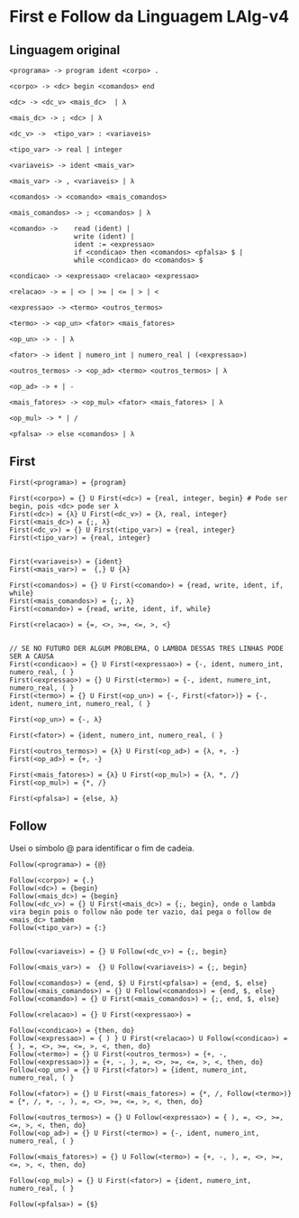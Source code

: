 # First e Follow da Linguagem LAlg-v4

## Linguagem original

    <programa> -> program ident <corpo> .

    <corpo> -> <dc> begin <comandos> end

    <dc> -> <dc_v> <mais_dc>  | λ

    <mais_dc> -> ; <dc> | λ

    <dc_v> ->  <tipo_var> : <variaveis>

    <tipo_var> -> real | integer

    <variaveis> -> ident <mais_var>

    <mais_var> -> , <variaveis> | λ

    <comandos> -> <comando> <mais_comandos>

    <mais_comandos> -> ; <comandos> | λ

    <comando> -> 	read (ident) |
                    write (ident) |
                    ident := <expressao>
                    if <condicao> then <comandos> <pfalsa> $ |
                    while <condicao> do <comandos> $

    <condicao> -> <expressao> <relacao> <expressao>

    <relacao> -> = | <> | >= | <= | > | <

    <expressao> -> <termo> <outros_termos>
    
    <termo> -> <op_un> <fator> <mais_fatores>
    
    <op_un> -> - | λ
    
    <fator> -> ident | numero_int | numero_real | (<expressao>)
    
    <outros_termos> -> <op_ad> <termo> <outros_termos> | λ

    <op_ad> -> + | -
    
    <mais_fatores> -> <op_mul> <fator> <mais_fatores> | λ

    <op_mul> -> * | /

    <pfalsa> -> else <comandos> | λ



## First

    First(<programa>) = {program}
    
    First(<corpo>) = {} U First(<dc>) = {real, integer, begin} # Pode ser begin, pois <dc> pode ser λ
    First(<dc>) = {λ} U First(<dc_v>) = {λ, real, integer}
    First(<mais_dc>) = {;, λ}
    First(<dc_v>) = {} U First(<tipo_var>) = {real, integer}
    First(<tipo_var>) = {real, integer}


    First(<variaveis>) = {ident}
    First(<mais_var>) =  {,} U {λ}
    
    First(<comandos>) = {} U First(<comando>) = {read, write, ident, if, while}
    First(<mais_comandos>) = {;, λ}
    First(<comando>) = {read, write, ident, if, while}

    First(<relacao>) = {=, <>, >=, <=, >, <}


    // SE NO FUTURO DER ALGUM PROBLEMA, O LAMBDA DESSAS TRES LINHAS PODE SER A CAUSA
    First(<condicao>) = {} U First(<expressao>) = {-, ident, numero_int, numero_real, ( }
    First(<expressao>) = {} U First(<termo>) = {-, ident, numero_int, numero_real, ( }
    First(<termo>) = {} U First(<op_un>) = {-, First(<fator>)} = {-, ident, numero_int, numero_real, ( } 
    
    First(<op_un>) = {-, λ}

    First(<fator>) = {ident, numero_int, numero_real, ( }
    
    First(<outros_termos>) = {λ} U First(<op_ad>) = {λ, +, -}
    First(<op_ad>) = {+, -}
    
    First(<mais_fatores>) = {λ} U First(<op_mul>) = {λ, *, /}
    First(<op_mul>) = {*, /}

    First(<pfalsa>) = {else, λ}


## Follow

Usei o símbolo @ para identificar o fim de cadeia.

    Follow(<programa>) = {@}
    
    Follow(<corpo>) = {.}
    Follow(<dc>) = {begin}
    Follow(<mais_dc>) = {begin}
    Follow(<dc_v>) = {} U First(<mais_dc>) = {;, begin}, onde o lambda vira begin pois o follow não pode ter vazio, daí pega o follow de <mais_dc> também
    Follow(<tipo_var>) = {:}


    Follow(<variaveis>) = {} U Follow(<dc_v>) = {;, begin}
    
    Follow(<mais_var>) =  {} U Follow(<variaveis>) = {;, begin}
    
    Follow(<comandos>) = {end, $} U First(<pfalsa>) = {end, $, else}
    Follow(<mais_comandos>) = {} U Follow(<comandos>) = {end, $, else}
    Follow(<comando>) = {} U First(<mais_comandos>) = {;, end, $, else}

    Follow(<relacao>) = {} U First(<expressao>) =
    
    Follow(<condicao>) = {then, do}
    Follow(<expressao>) = { ) } U First(<relacao>) U Follow(<condicao>) = { ), =, <>, >=, <=, >, <, then, do}
    Follow(<termo>) = {} U First(<outros_termos>) = {+, -, Follow(<expressao>)} = {+, -, ), =, <>, >=, <=, >, <, then, do}
    Follow(<op_un>) = {} U First(<fator>) = {ident, numero_int, numero_real, ( }

    Follow(<fator>) = {} U First(<mais_fatores>) = {*, /, Follow(<termo>)} = {*, /, +, -, ), =, <>, >=, <=, >, <, then, do}
    
    Follow(<outros_termos>) = {} U Follow(<expressao>) = { ), =, <>, >=, <=, >, <, then, do}
    Follow(<op_ad>) = {} U First(<termo>) = {-, ident, numero_int, numero_real, ( }
    
    Follow(<mais_fatores>) = {} U Follow(<termo>) = {+, -, ), =, <>, >=, <=, >, <, then, do}
    
    Follow(<op_mul>) = {} U First(<fator>) = {ident, numero_int, numero_real, ( }

    Follow(<pfalsa>) = {$}
